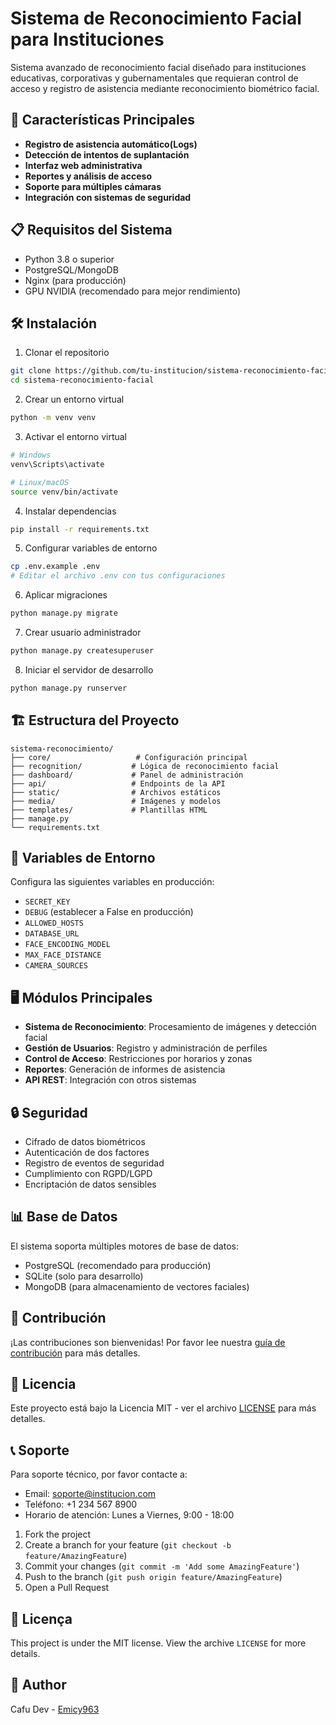 # Sistema de Reconocimiento Facial para Instituciones

Sistema avanzado de reconocimiento facial diseñado para instituciones educativas, corporativas y gubernamentales que requieran control de acceso y registro de asistencia mediante reconocimiento biométrico facial.

## 🚀 Características Principales


- **Registro de asistencia automático(Logs)**
- **Detección de intentos de suplantación**
- **Interfaz web administrativa**
- **Reportes y análisis de acceso**
- **Soporte para múltiples cámaras**
- **Integración con sistemas de seguridad**

## 📋 Requisitos del Sistema

- Python 3.8 o superior
- PostgreSQL/MongoDB
- Nginx (para producción)
- GPU NVIDIA (recomendado para mejor rendimiento)

## 🛠️ Instalación

1. Clonar el repositorio

```bash
git clone https://github.com/tu-institucion/sistema-reconocimiento-facial.git
cd sistema-reconocimiento-facial
```

2. Crear un entorno virtual

```bash
python -m venv venv
```

3. Activar el entorno virtual

```bash
# Windows
venv\Scripts\activate

# Linux/macOS
source venv/bin/activate
```

4. Instalar dependencias

```bash
pip install -r requirements.txt
```

5. Configurar variables de entorno

```bash
cp .env.example .env
# Editar el archivo .env con tus configuraciones
```

6. Aplicar migraciones

```bash
python manage.py migrate
```

7. Crear usuario administrador

```bash
python manage.py createsuperuser
```

8. Iniciar el servidor de desarrollo

```bash
python manage.py runserver
```

## 🏗️ Estructura del Proyecto

```
sistema-reconocimiento/
├── core/                   # Configuración principal
├── recognition/           # Lógica de reconocimiento facial
├── dashboard/             # Panel de administración
├── api/                   # Endpoints de la API
├── static/                # Archivos estáticos
├── media/                 # Imágenes y modelos
├── templates/             # Plantillas HTML
├── manage.py
└── requirements.txt
```

## 🔐 Variables de Entorno

Configura las siguientes variables en producción:

- `SECRET_KEY`
- `DEBUG` (establecer a False en producción)
- `ALLOWED_HOSTS`
- `DATABASE_URL`
- `FACE_ENCODING_MODEL`
- `MAX_FACE_DISTANCE`
- `CAMERA_SOURCES`

## 🖥️ Módulos Principales

- **Sistema de Reconocimiento**: Procesamiento de imágenes y detección facial
- **Gestión de Usuarios**: Registro y administración de perfiles
- **Control de Acceso**: Restricciones por horarios y zonas
- **Reportes**: Generación de informes de asistencia
- **API REST**: Integración con otros sistemas

## 🔒 Seguridad

- Cifrado de datos biométricos
- Autenticación de dos factores
- Registro de eventos de seguridad
- Cumplimiento con RGPD/LGPD
- Encriptación de datos sensibles

## 📊 Base de Datos

El sistema soporta múltiples motores de base de datos:

- PostgreSQL (recomendado para producción)
- SQLite (solo para desarrollo)
- MongoDB (para almacenamiento de vectores faciales)

## 🤝 Contribución

¡Las contribuciones son bienvenidas! Por favor lee nuestra [guía de contribución](CONTRIBUTING.md) para más detalles.

## 📄 Licencia

Este proyecto está bajo la Licencia MIT - ver el archivo [LICENSE](LICENSE) para más detalles.

## 📞 Soporte

Para soporte técnico, por favor contacte a:

- Email: soporte@institucion.com
- Teléfono: +1 234 567 8900
- Horario de atención: Lunes a Viernes, 9:00 - 18:00

1. Fork the project
2. Create a branch for your feature (`git checkout -b feature/AmazingFeature`)
3. Commit your changes (`git commit -m 'Add some AmazingFeature'`)
4. Push to the branch (`git push origin feature/AmazingFeature`)
5. Open a Pull Request

## 📝 Licença

This project is under the MIT license. View the archive `LICENSE` for more details.

## 👥 Author

Cafu Dev - [Emicy963](https://github.com/Emicy963)
